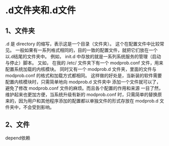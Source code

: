 # .d文件夹和.d文件

## 1、文件夹
.d 是 directory 的缩写，表示这是一个目录（文件夹）。
这个在配置文件中比较常见。
一般如果有一系列格式相同的，目的一致的配置文件，就把它们放在一个以.d结尾的文件夹中。
例如，
init.d 中存放的就是一系列系统服务的管理（启动与停止）脚本。
又如，
在我的 /etc/ 文件夹下有一个 modprob.conf 文件，用来配置系统加载的内核模块。
同时又有一个 modprob.d 文件夹，里面的文件与 modprob.conf 的格式和加载方式都相同。
这样做的好处是，当新装的软件需要配置内核模块时，只需简单地向 modprob.d 文件夹中
添加一个文件就可以了，避免了修改 modprob.conf 文件的麻烦。而且各个配置的作用和来源
一目了然，维护起来也更加方便，当系统升级有新的 modprob.conf 时，只需简单的替换原来的，因为用户和其他程序添加的配置都以单独文件的形式存放在 modprob.d 文件夹中，不会受到影响。

## 2、文件
depend依赖




